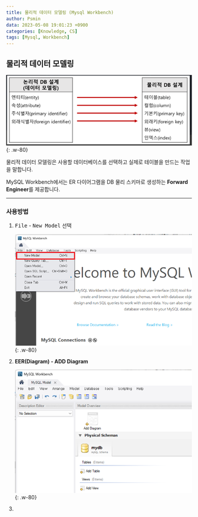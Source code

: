 ```yaml
---
title: 물리적 데이터 모델링 (Mysql Workbench)
author: Psmin
data: 2023-05-08 19:01:23 +0900
categories: [Knowledge, CS]
tags: [Mysql, Workbench]
---
```


## 물리적 데이터 모델링

![physical-modeling](/assets/img/physical-modeling.png){: .w-80}

물리적 데이터 모델링은 사용할 데이터베이스를 선택하고 실제로 테이블을 만드는 작업을 말합니다.

MySQL Workbench에서는 ER 다이어그램을 DB 물리 스키마로 생성하는 **Forward Engineer**를 제공합니다.

---

### 사용방법

1. <kbd>File</kbd> - <kbd>New Model</kbd> 선택

   ![new-model](/assets/img/new-model.png){: .w-80}

2. **EER(Diagram) - ADD Diagram**

   ![add-diagram](/assets/img/add-diagram.png)
   {: .w-80}

3.
